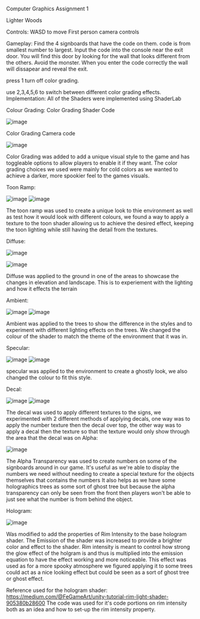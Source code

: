 Computer Graphics Assignment 1

Lighter Woods

Controls:
WASD to move
First person camera controls

Gameplay:
Find the 4 signboards that have the code on them.
code is from smallest number to largest.
Input the code into the console near the exit door.
You will find this door by looking for the wall that looks different from the others.
Avoid the monster.
When you enter the code correctly the wall will dissapear and reveal the exit.

press 1 turn off color grading.

use 2,3,4,5,6 to switch between different color grading effects. 
Implementation:
All of the Shaders were implemented using ShaderLab

Colour Grading:
Color Grading Shader Code

![image](https://github.com/user-attachments/assets/c36aed67-8220-4e81-8233-275bd1bbe60d)


Color Grading Camera code

![image](https://github.com/user-attachments/assets/0036e2e6-21a5-4192-a84f-de627494c1cd)

Color Grading was added to add a unique visual style to the game and has toggleable options to allow players to enable it if they want. The color grading choices we used were mainly for cold colors as we wanted to achieve a darker, more spookier feel to the games visuals.

Toon Ramp:

![image](https://github.com/user-attachments/assets/efb53cc9-1b36-4351-ac49-72f2d8bd54d5)
![image](https://github.com/user-attachments/assets/f58fe465-596f-49ac-bc13-64f0b0a82a35)




The toon ramp was used to create a unique look to thie environment as well as test how it would look with different colours, we found a way to apply a texture to the toon shader allowing us to achieve the desired effect, keeping the toon lighting while still having the detail from the textures. 



Diffuse:

![image](https://github.com/user-attachments/assets/bf1b8a16-d27b-47bc-b32f-cb5871ae2bb6)

![image](https://github.com/user-attachments/assets/e3c72cb9-96b5-4573-a40c-6009b30209e4)



Diffuse was applied to the ground in one of the areas to showcase the changes in elevation and landscape. This is to experiement with the lighting and how it effects the terrain

Ambient:

![image](https://github.com/user-attachments/assets/deccc69a-dc28-4b37-8384-493a8d3c75ca)
![image](https://github.com/user-attachments/assets/2bf110e8-c82e-4be8-8554-46b38457a84b)





Ambient was applied to the trees to show the difference in the styles and to experiment with different lighting effects on the trees. We changed the colour of the shader to match the theme of the environment that it was in. 

Specular:

![image](https://github.com/user-attachments/assets/8dc81a8c-3e1a-4c41-81fa-3e4de28b477c)
![image](https://github.com/user-attachments/assets/3f75d02a-03cb-47db-98cc-8c04d2695ef0)



specular was applied to the environment to create a ghostly look, we also changed the colour to fit this style.


Decal:


![image](https://github.com/user-attachments/assets/d070e160-8fac-4f4e-a494-0d6a0623bf77)
![image](https://github.com/user-attachments/assets/6da31bed-37d1-40d8-b977-a7f2cf9af757)



The decal was used to apply different textures to the signs, we experimented with 2 different methods of applying decals, one way was to apply the number texture then the decal over top, the other way was to apply a decal then the texture so that the texture would only show through the area that the decal was on
Alpha:

![image](https://github.com/user-attachments/assets/b3bc9a3b-a4d6-41da-be06-79d3878db23b)

The Alpha Transparency was used to create numbers on some of the signboards around in our game. It's useful as we're able to display the numbers we need without needing to create a special texture for the objects themselves that contains the numbers It also helps as we have some holographics trees as some sort of ghost tree but because the alpha transparency can only be seen from the front then players won't be able to just see what the number is from behind the object.

Hologram:

![image](https://github.com/user-attachments/assets/bfc573f4-647f-4fce-8a4b-d9fe405f1e8d)

Was modified to add the properties of Rim Intensity to the base hologram shader. The Emission of the shader was increased to provide a brighter color and effect to the shader. Rim intensity is meant to control how strong the glow effect of the holgram is and thus is multiplied into the emission equation to have the effect working and more noticeable. This effect was used as for a more spooky atmosphere we figured applying it to some trees could act as a nice looking effect but could be seen as a sort of ghost tree or ghost effect. 

Reference used for the hologram shader: https://medium.com/@FeGameArt/unity-tutorial-rim-light-shader-905380b28600
The code was used for it's code portions on rim intensity both as an idea and how to set-up the rim intensity property.
